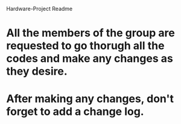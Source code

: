 Hardware-Project Readme

# All the members of the group are requested to go thorugh all the codes and make any changes as they desire.
# After making any changes, don't forget to add a change log.
